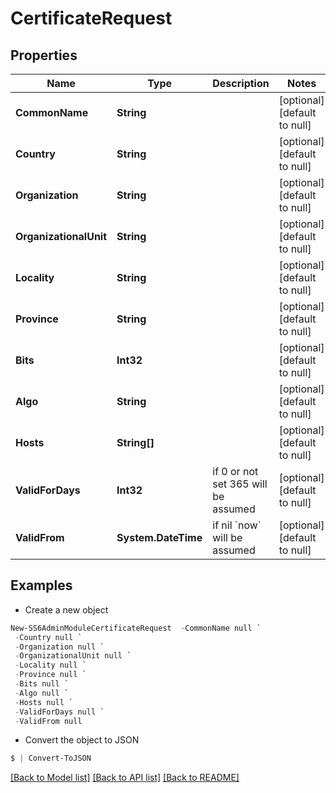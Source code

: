 # CertificateRequest
## Properties

Name | Type | Description | Notes
------------ | ------------- | ------------- | -------------
**CommonName** | **String** |  | [optional] [default to null]
**Country** | **String** |  | [optional] [default to null]
**Organization** | **String** |  | [optional] [default to null]
**OrganizationalUnit** | **String** |  | [optional] [default to null]
**Locality** | **String** |  | [optional] [default to null]
**Province** | **String** |  | [optional] [default to null]
**Bits** | **Int32** |  | [optional] [default to null]
**Algo** | **String** |  | [optional] [default to null]
**Hosts** | **String[]** |  | [optional] [default to null]
**ValidForDays** | **Int32** | if 0 or not set 365 will be assumed | [optional] [default to null]
**ValidFrom** | **System.DateTime** | if nil &#x60;now&#x60; will be assumed | [optional] [default to null]

## Examples

- Create a new object
```powershell
New-SS6AdminModuleCertificateRequest  -CommonName null `
 -Country null `
 -Organization null `
 -OrganizationalUnit null `
 -Locality null `
 -Province null `
 -Bits null `
 -Algo null `
 -Hosts null `
 -ValidForDays null `
 -ValidFrom null
```

- Convert the object to JSON
```powershell
$ | Convert-ToJSON
```


[[Back to Model list]](../README.md#documentation-for-models) [[Back to API list]](../README.md#documentation-for-api-endpoints) [[Back to README]](../README.md)

